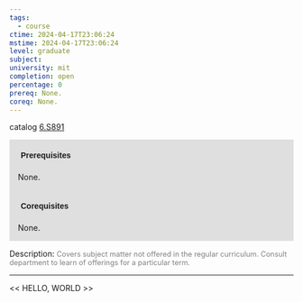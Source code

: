 ```yaml
---
tags:
  - course
ctime: 2024-04-17T23:06:24
mstime: 2024-04-17T23:06:24
level: graduate
subject: 
university: mit
completion: open
percentage: 0
prereq: None.
coreq: None.
---
```


catalog [6.S891](http://student.mit.edu/catalog/m6e.html#6.S891)

<span style="display: block; padding: 15px; background-color: rgb(100, 100, 100, 0.2);"><font id="m_prereq3540_0" style="display: block; font-family: Arial, sans-serif; font-weight: bold; padding: 5px">Prerequisites</font><br><span id="prereq3540_0">None.</span></span>
<span style="display: block; padding: 15px; background-color: rgb(100, 100, 100, 0.2);"><font id="m_coreq3540_0" style="display: block; font-family: Arial, sans-serif; font-weight: bold; padding: 5px">Corequisites</font><br><span id="coreq3540_0">None.</span></span>

<font style="">Description:</font>
<font style="color: grey; font-size: 0.8rem;">Covers subject matter not offered in the regular curriculum. Consult department to learn of offerings for a particular term.</font>



---

<< HELLO, WORLD >>
